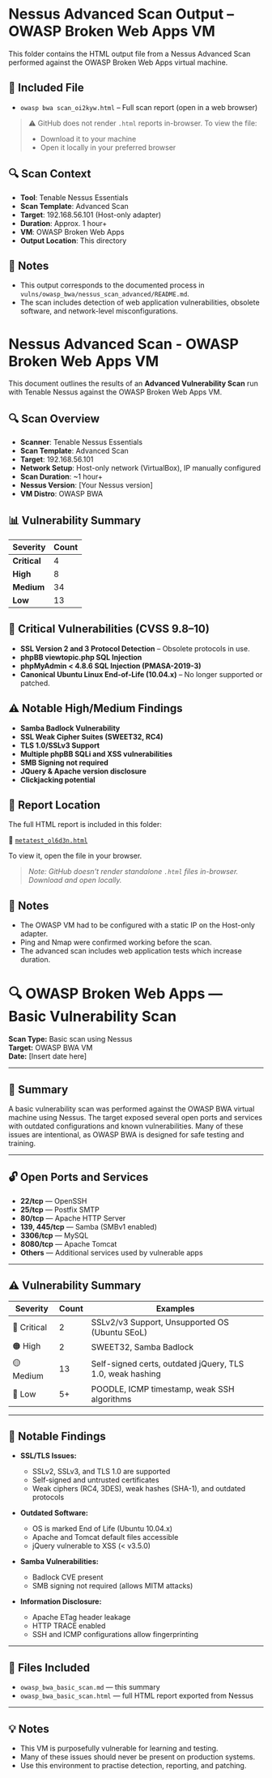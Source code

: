 # Nessus Advanced Scan Output – OWASP Broken Web Apps VM

This folder contains the HTML output file from a Nessus Advanced Scan performed against the OWASP Broken Web Apps virtual machine.

## 📄 Included File

- `owasp bwa scan_oi2kyw.html` – Full scan report (open in a web browser)

> ⚠️ GitHub does not render `.html` reports in-browser. To view the file:
> - Download it to your machine
> - Open it locally in your preferred browser

## 🔍 Scan Context

- **Tool**: Tenable Nessus Essentials
- **Scan Template**: Advanced Scan
- **Target**: 192.168.56.101 (Host-only adapter)
- **Duration**: Approx. 1 hour+
- **VM**: OWASP Broken Web Apps
- **Output Location**: This directory

## 📌 Notes

- This output corresponds to the documented process in `vulns/owasp_bwa/nessus_scan_advanced/README.md`.
- The scan includes detection of web application vulnerabilities, obsolete software, and network-level misconfigurations.

# Nessus Advanced Scan - OWASP Broken Web Apps VM

This document outlines the results of an **Advanced Vulnerability Scan** run with Tenable Nessus against the OWASP Broken Web Apps VM.

## 🔍 Scan Overview

- **Scanner**: Tenable Nessus Essentials
- **Scan Template**: Advanced Scan
- **Target**: 192.168.56.101
- **Network Setup**: Host-only network (VirtualBox), IP manually configured
- **Scan Duration**: ~1 hour+
- **Nessus Version**: [Your Nessus version]
- **VM Distro**: OWASP BWA

## 📊 Vulnerability Summary

| Severity     | Count |
|--------------|-------|
| **Critical** | 4     |
| **High**     | 8     |
| **Medium**   | 34    |
| **Low**      | 13    |

## 🚨 Critical Vulnerabilities (CVSS 9.8–10)

- **SSL Version 2 and 3 Protocol Detection** – Obsolete protocols in use.
- **phpBB viewtopic.php SQL Injection**
- **phpMyAdmin < 4.8.6 SQL Injection (PMASA-2019-3)**
- **Canonical Ubuntu Linux End-of-Life (10.04.x)** – No longer supported or patched.

## ⚠️ Notable High/Medium Findings

- **Samba Badlock Vulnerability**
- **SSL Weak Cipher Suites (SWEET32, RC4)**
- **TLS 1.0/SSLv3 Support**
- **Multiple phpBB SQLi and XSS vulnerabilities**
- **SMB Signing not required**
- **JQuery & Apache version disclosure**
- **Clickjacking potential**

## 📁 Report Location

The full HTML report is included in this folder:

📄 [`metatest_ol6d3n.html`](./metatest_ol6d3n.html)

To view it, open the file in your browser.

> _Note: GitHub doesn't render standalone `.html` files in-browser. Download and open locally._

## 📌 Notes

- The OWASP VM had to be configured with a static IP on the Host-only adapter.
- Ping and Nmap were confirmed working before the scan.
- The advanced scan includes web application tests which increase duration.

# 🔍 OWASP Broken Web Apps — Basic Vulnerability Scan

**Scan Type:** Basic scan using Nessus  
**Target:** OWASP BWA VM  
**Date:** [Insert date here]

---

## 🧾 Summary

A basic vulnerability scan was performed against the OWASP BWA virtual machine using Nessus. The target exposed several open ports and services with outdated configurations and known vulnerabilities. Many of these issues are intentional, as OWASP BWA is designed for safe testing and training.

---

## 🔓 Open Ports and Services

- **22/tcp** — OpenSSH  
- **25/tcp** — Postfix SMTP  
- **80/tcp** — Apache HTTP Server  
- **139, 445/tcp** — Samba (SMBv1 enabled)  
- **3306/tcp** — MySQL  
- **8080/tcp** — Apache Tomcat  
- **Others** — Additional services used by vulnerable apps

---

## ⚠️ Vulnerability Summary

| Severity | Count | Examples |
|----------|-------|----------|
| 🔴 Critical | 2 | SSLv2/v3 Support, Unsupported OS (Ubuntu SEoL) |
| 🟠 High | 2 | SWEET32, Samba Badlock |
| 🟡 Medium | 13 | Self-signed certs, outdated jQuery, TLS 1.0, weak hashing |
| 🔵 Low | 5+ | POODLE, ICMP timestamp, weak SSH algorithms |

---

## 📌 Notable Findings

- **SSL/TLS Issues:**  
  - SSLv2, SSLv3, and TLS 1.0 are supported  
  - Self-signed and untrusted certificates  
  - Weak ciphers (RC4, 3DES), weak hashes (SHA-1), and outdated protocols  

- **Outdated Software:**  
  - OS is marked End of Life (Ubuntu 10.04.x)  
  - Apache and Tomcat default files accessible  
  - jQuery vulnerable to XSS (< v3.5.0)

- **Samba Vulnerabilities:**  
  - Badlock CVE present  
  - SMB signing not required (allows MITM attacks)

- **Information Disclosure:**  
  - Apache ETag header leakage  
  - HTTP TRACE enabled  
  - SSH and ICMP configurations allow fingerprinting

---

## 📁 Files Included

- `owasp_bwa_basic_scan.md` — this summary  
- `owasp_bwa_basic_scan.html` — full HTML report exported from Nessus

---

## 💡 Notes

- This VM is purposefully vulnerable for learning and testing.  
- Many of these issues should never be present on production systems.  
- Use this environment to practise detection, reporting, and patching.


